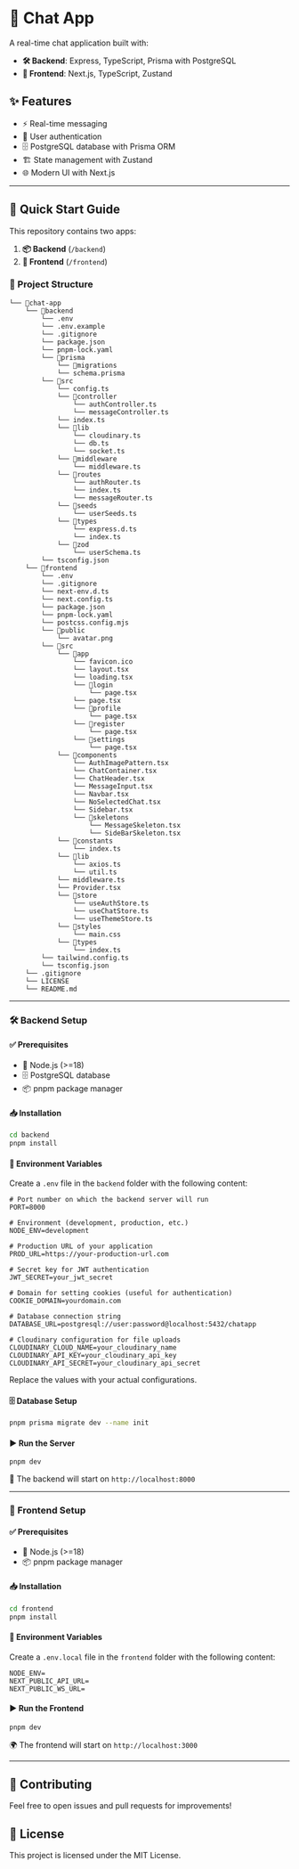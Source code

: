 # 🚀 Chat App

A real-time chat application built with:

- **🛠 Backend**: Express, TypeScript, Prisma with PostgreSQL
- **🎨 Frontend**: Next.js, TypeScript, Zustand

## ✨ Features

- ⚡ Real-time messaging
- 🔐 User authentication
- 🗄 PostgreSQL database with Prisma ORM
- 🏗 State management with Zustand
- 🌐 Modern UI with Next.js

---

## 🚀 Quick Start Guide

This repository contains two apps:

1. **📦 Backend** (`/backend`)
2. **🎨 Frontend** (`/frontend`)

### 📂 Project Structure

```
└── 📁chat-app
    └── 📁backend
        └── .env
        └── .env.example
        └── .gitignore
        └── package.json
        └── pnpm-lock.yaml
        └── 📁prisma
            └── 📁migrations
            └── schema.prisma
        └── 📁src
            └── config.ts
            └── 📁controller
                └── authController.ts
                └── messageController.ts
            └── index.ts
            └── 📁lib
                └── cloudinary.ts
                └── db.ts
                └── socket.ts
            └── 📁middleware
                └── middleware.ts
            └── 📁routes
                └── authRouter.ts
                └── index.ts
                └── messageRouter.ts
            └── 📁seeds
                └── userSeeds.ts
            └── 📁types
                └── express.d.ts
                └── index.ts
            └── 📁zod
                └── userSchema.ts
        └── tsconfig.json
    └── 📁frontend
        └── .env
        └── .gitignore
        └── next-env.d.ts
        └── next.config.ts
        └── package.json
        └── pnpm-lock.yaml
        └── postcss.config.mjs
        └── 📁public
            └── avatar.png
        └── 📁src
            └── 📁app
                └── favicon.ico
                └── layout.tsx
                └── loading.tsx
                └── 📁login
                    └── page.tsx
                └── page.tsx
                └── 📁profile
                    └── page.tsx
                └── 📁register
                    └── page.tsx
                └── 📁settings
                    └── page.tsx
            └── 📁components
                └── AuthImagePattern.tsx
                └── ChatContainer.tsx
                └── ChatHeader.tsx
                └── MessageInput.tsx
                └── Navbar.tsx
                └── NoSelectedChat.tsx
                └── Sidebar.tsx
                └── 📁skeletons
                    └── MessageSkeleton.tsx
                    └── SideBarSkeleton.tsx
            └── 📁constants
                └── index.ts
            └── 📁lib
                └── axios.ts
                └── util.ts
            └── middleware.ts
            └── Provider.tsx
            └── 📁store
                └── useAuthStore.ts
                └── useChatStore.ts
                └── useThemeStore.ts
            └── 📁styles
                └── main.css
            └── 📁types
                └── index.ts
        └── tailwind.config.ts
        └── tsconfig.json
    └── .gitignore
    └── LICENSE
    └── README.md
```

---

### 🛠 Backend Setup

#### ✅ Prerequisites

- 📌 Node.js (>=18)
- 🗄 PostgreSQL database
- 📦 pnpm package manager

#### 📥 Installation

```sh
cd backend
pnpm install
```

#### 📝 Environment Variables

Create a `.env` file in the `backend` folder with the following content:

```
# Port number on which the backend server will run
PORT=8000

# Environment (development, production, etc.)
NODE_ENV=development

# Production URL of your application
PROD_URL=https://your-production-url.com

# Secret key for JWT authentication
JWT_SECRET=your_jwt_secret

# Domain for setting cookies (useful for authentication)
COOKIE_DOMAIN=yourdomain.com

# Database connection string
DATABASE_URL=postgresql://user:password@localhost:5432/chatapp

# Cloudinary configuration for file uploads
CLOUDINARY_CLOUD_NAME=your_cloudinary_name
CLOUDINARY_API_KEY=your_cloudinary_api_key
CLOUDINARY_API_SECRET=your_cloudinary_api_secret
```

Replace the values with your actual configurations.

#### 🗄 Database Setup

```sh
pnpm prisma migrate dev --name init
```

#### ▶ Run the Server

```sh
pnpm dev
```

🚀 The backend will start on `http://localhost:8000`

---

### 🎨 Frontend Setup

#### ✅ Prerequisites

- 📌 Node.js (>=18)
- 📦 pnpm package manager

#### 📥 Installation

```sh
cd frontend
pnpm install
```

#### 📝 Environment Variables

Create a `.env.local` file in the `frontend` folder with the following content:

```
NODE_ENV=
NEXT_PUBLIC_API_URL=
NEXT_PUBLIC_WS_URL=
```

#### ▶ Run the Frontend

```sh
pnpm dev
```

🌍 The frontend will start on `http://localhost:3000`

---

## 🤝 Contributing

Feel free to open issues and pull requests for improvements!

## 📜 License

This project is licensed under the MIT License.
